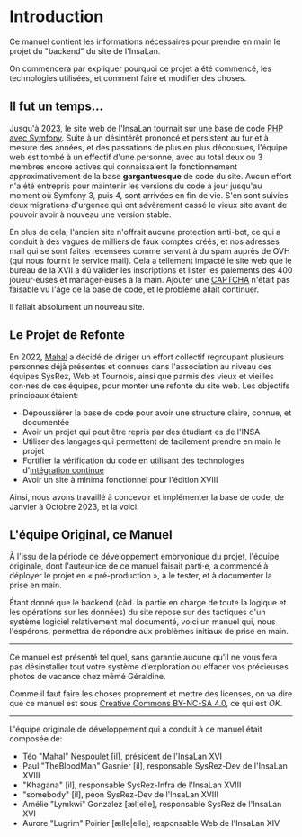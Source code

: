 # Introduction

Ce manuel contient les informations nécessaires pour prendre en main le projet
du "backend" du site de l'InsaLan.

On commencera par expliquer pourquoi ce projet a été commencé, les technologies
utilisées, et comment faire et modifier des choses.

## Il fut un temps…

Jusqu'à 2023, le site web de l'InsaLan tournait sur une base de code [PHP avec
Symfony](https://symfony.com/). Suite à un désintérêt prononcé et persistent au
fur et à mesure des années, et des passations de plus en plus décousues,
l'équipe web est tombé à un effectif d'une personne, avec au total deux ou 3
membres encore actives qui connaissaient le fonctionnement approximativement de
la base **gargantuesque** de code du site. Aucun effort n'a été entrepris pour
maintenir les versions du code à jour jusqu'au moment où Symfony 3, puis 4, sont
arrivées en fin de vie. S'en sont suivies deux migrations d'urgence qui ont
sévèrement cassé le vieux site avant de pouvoir avoir à nouveau une version
stable.

En plus de cela, l'ancien site n'offrait aucune protection anti-bot, ce qui a
conduit à des vagues de milliers de faux comptes créés, et nos adresses mail qui
se sont faites recensées comme servant à du spam auprès de OVH (qui nous fournit
le service mail). Cela a tellement impacté le site web que le bureau de la XVII
a dû valider les inscriptions et lister les paiements des 400 joueur⋅euses et
manager⋅euses à la main. Ajouter une
[CAPTCHA](https://fr.wikipedia.org/wiki/CAPTCHA) n'était pas faisable vu l'âge
de la base de code, et le problème allait continuer.

Il fallait absolument un nouveau site.

## Le Projet de Refonte

En 2022, [Mahal](https://github.com/ShiroUsagi-San) a décidé de diriger un
effort collectif regroupant plusieurs personnes déjà présentes et connues dans
l'association au niveau des équipes SysRez, Web et Tournois, ainsi que parmis
des vieux et vieilles con⋅nes de ces équipes, pour monter une refonte du site
web. Les objectifs principaux étaient:
 - Dépoussiérer la base de code pour avoir une structure claire, connue, et
     documentée
 - Avoir un projet qui peut être repris par des étudiant⋅es de l'INSA
 - Utiliser des langages qui permettent de facilement prendre en main le projet
 - Fortifier la vérification du code en utilisant des technologies
     d'[intégration continue](https://fr.wikipedia.org/wiki/Int%C3%A9gration_continue)
 - Avoir un site à minima fonctionnel pour l'édition XVIII

Ainsi, nous avons travaillé à concevoir et implémenter la base de code, de
Janvier à Octobre 2023, et la voici.

## L'équipe Original, ce Manuel

À l'issu de la période de développement embryonique du projet, l'équipe
originale, dont l'auteur⋅ice de ce manuel faisait parti⋅e, a commencé à déployer
le projet en « pré-production », à le tester, et à documenter la prise en main.

Étant donné que le backend (càd. la partie en charge de toute la logique et les
opérations sur les données) du site repose sur des tactiques d'un système
logiciel relativement mal documenté, voici un manuel qui, nous l'espérons,
permettra de répondre aux problèmes initiaux de prise en main.

---

Ce manuel est présenté tel quel, sans garantie aucune qu'il ne vous fera pas
désinstaller tout votre système d'exploration ou effacer vos précieuses photos
de vacance chez mémé Géraldine.

Comme il faut faire les choses proprement et mettre des licenses, on va dire que
ce manuel est sous [Creative Commons BY-NC-SA 4.0](https://creativecommons.org/licenses/by-nc-sa/4.0/), ce qui est *OK*.

---

L'équipe originale de développement qui a conduit à ce manuel était composée de:
 - Téo "Mahal" Nespoulet [il], président de l'InsaLan XVI
 - Paul "TheBloodMan" Gasnier [il], responsable SysRez-Dev de l'InsaLan XVIII
 - "Khagana" [il], responsable SysRez-Infra de l'InsaLan XVIII
 - "somebody" [il], péon SysRez-Dev de l'InsaLan XVIII
 - Amélie "Lymkwi" Gonzalez [æl|elle], responsable SysRez de l'InsaLan XVI
 - Aurore "Lugrim" Poirier [ælle|elle], responsable Web de l'InsaLan XIV

<!-- vim: set cc=80 tw=80: -->
